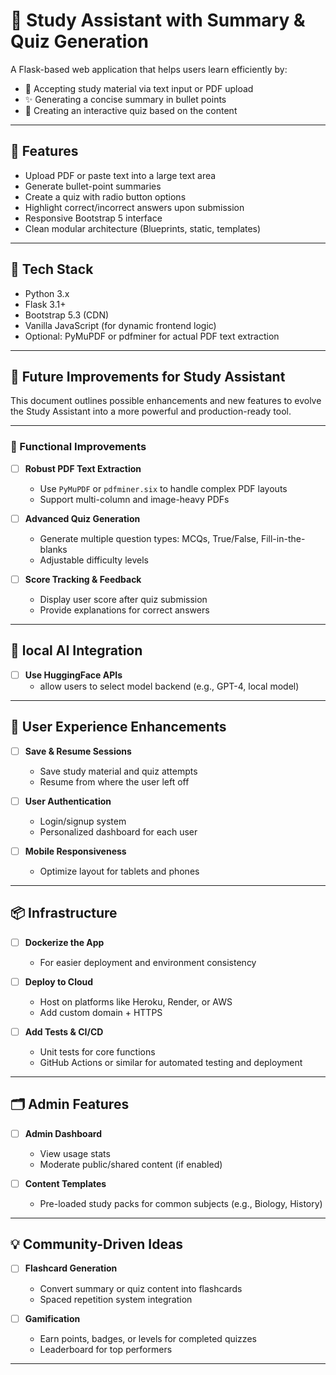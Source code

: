 # 🧠 Study Assistant with Summary & Quiz Generation

A Flask-based web application that helps users learn efficiently by:
- 📄 Accepting study material via text input or PDF upload
- ✨ Generating a concise summary in bullet points
- 🧪 Creating an interactive quiz based on the content
---
## 🚀 Features

- Upload PDF or paste text into a large text area
- Generate bullet-point summaries
- Create a quiz with radio button options
- Highlight correct/incorrect answers upon submission
- Responsive Bootstrap 5 interface
- Clean modular architecture (Blueprints, static, templates)

---
## 🧰 Tech Stack

- Python 3.x
- Flask 3.1+
- Bootstrap 5.3 (CDN)
- Vanilla JavaScript (for dynamic frontend logic)
- Optional: PyMuPDF or pdfminer for actual PDF text extraction

---

## 🔮 Future Improvements for Study Assistant

This document outlines possible enhancements and new features to evolve the Study Assistant into a more powerful and production-ready tool.

---

### 🚧 Functional Improvements

- [ ] **Robust PDF Text Extraction**
  - Use `PyMuPDF` or `pdfminer.six` to handle complex PDF layouts
  - Support multi-column and image-heavy PDFs

- [ ] **Advanced Quiz Generation**
  - Generate multiple question types: MCQs, True/False, Fill-in-the-blanks
  - Adjustable difficulty levels

- [ ] **Score Tracking & Feedback**
  - Display user score after quiz submission
  - Provide explanations for correct answers

---

## 🧠 local AI Integration

- [ ] **Use HuggingFace APIs**
  - allow users to select model backend (e.g., GPT-4, local model)

---

## 👥 User Experience Enhancements

- [ ] **Save & Resume Sessions**
  - Save study material and quiz attempts
  - Resume from where the user left off

- [ ] **User Authentication**
  - Login/signup system
  - Personalized dashboard for each user

- [ ] **Mobile Responsiveness**
  - Optimize layout for tablets and phones

---

## 📦 Infrastructure

- [ ] **Dockerize the App**
  - For easier deployment and environment consistency

- [ ] **Deploy to Cloud**
  - Host on platforms like Heroku, Render, or AWS
  - Add custom domain + HTTPS

- [ ] **Add Tests & CI/CD**
  - Unit tests for core functions
  - GitHub Actions or similar for automated testing and deployment

---

## 🗂️ Admin Features

- [ ] **Admin Dashboard**
  - View usage stats
  - Moderate public/shared content (if enabled)

- [ ] **Content Templates**
  - Pre-loaded study packs for common subjects (e.g., Biology, History)

---

## 💡 Community-Driven Ideas

- [ ] **Flashcard Generation**
  - Convert summary or quiz content into flashcards
  - Spaced repetition system integration

- [ ] **Gamification**
  - Earn points, badges, or levels for completed quizzes
  - Leaderboard for top performers

---

